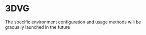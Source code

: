# 3DVG

The specific environment configuration and usage methods will be gradually launched in the future
